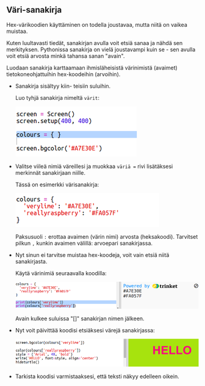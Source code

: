 ## Väri-sanakirja

Hex-värikoodien käyttäminen on todella joustavaa, mutta niitä on vaikea muistaa.

Kuten luultavasti tiedät, sanakirjan avulla voit etsiä sanaa ja nähdä sen merkityksen. Pythonissa sanakirja on vielä joustavampi kuin se - sen avulla voit etsiä arvosta minkä tahansa sanan "avain".

Luodaan sanakirja karttaamaan ihmisläheisistä värinimistä (avaimet) tietokoneohjattuihin hex-koodeihin (arvoihin).

+ Sanakirja sisältyy kiin- teisiin suluihin.
    
    Luo tyhjä sanakirja nimeltä `värit`:
    
    ![kuvakaappaus](images/colourful-dict.png)

+ Valitse viileä nimiä väreillesi ja muokkaa `väriä =` rivi lisätäksesi merkinnät sanakirjaan niille.
    
    Tässä on esimerkki värisanakirja:
    
    ![kuvakaappaus](images/colourful-colours.png)
    
    Paksusuoli `:` erottaa avaimen (värin nimi) arvosta (heksakoodi). Tarvitset pilkun `,` kunkin avaimen välillä: arvoepari sanakirjassa.

+ Nyt sinun ei tarvitse muistaa hex-koodeja, voit vain etsiä niitä sanakirjasta.
    
    Käytä värinimiä seuraavalla koodilla:
    
    ![kuvakaappaus](images/colourful-entries.png)
    
    Avain kulkee suluissa "[]" sanakirjan nimen jälkeen.

+ Nyt voit päivittää koodisi etsiäksesi värejä sanakirjassa:
    
    ![kuvakaappaus](images/colourful-use.png)

+ Tarkista koodisi varmistaaksesi, että teksti näkyy edelleen oikein.